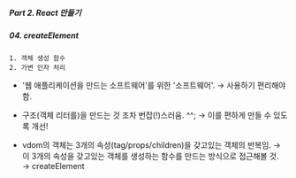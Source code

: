 ##### Part 2. React 만들기

##### 04. createElement

```
1. 객체 생성 함수
2. 가변 인자 처리
```

- '웹 애플리케이션을 만드는 소프트웨어'를 위한 '소프트웨어'. → 사용하기 편리해야 함.

- 구조(객체 리터를)을 만드는 것 조차 번잡(!)스러움. ^^; → 이를 편하게 만들 수 있도록 개선!

- vdom의 객체는 3개의 속성(tag/props/children)을 갖고있는 객체의 반복임. → 이 3개의 속성을 갖고있는 객체를 생성하는 함수를 만드는 방식으로 접근해볼 것. → createElement
